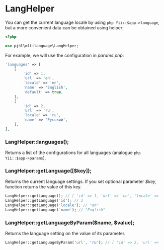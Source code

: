 LangHelper
==========

You can get the current language locale by using ```php Yii::$app->language```,
but a more convenient data can be obtained using helper:

```php
<?php

use pjhl\mltilanguage\LangHelper;
```

For example, we will use the configuration in *params.php*:
```php
'languages' => [
    [
        'id' => 1,
        'url' => 'en',
        'locale' => 'en',
        'name' => 'English',
        'default' => true,
    ],
    [
        'id' => 2,
        'url' => 'ru',
        'locale' => 'ru',
        'name' => 'Русский',
    ],
],
```

### LangHelper::languages();

Returns a list of the configurations for all languages (analogue ```php Yii::$app->params```).

### LangHelper::getLanguage(\[$key\]);

Returns the current language settings. If you set optional parameter *$key*, 
function returns the value of this key.

```php
LangHelper::getLanguage(); // [ 'id' => 1, 'url' => 'en', 'locale' => 'en', ...
LangHelper::getLanguage('id'); // 1
LangHelper::getLanguage('locale'); // "en"
LangHelper::getLanguage('name'); // "English"
```

### LangHelper::getLanguageByParam($name, $value);

Returns the language setting on the value of its parameter.

```php
LangHelper::getLanguageByParam('url', 'ru'); // [ 'id' => 2, 'url' => 'ru', 'locale' => 'ru', ...
```